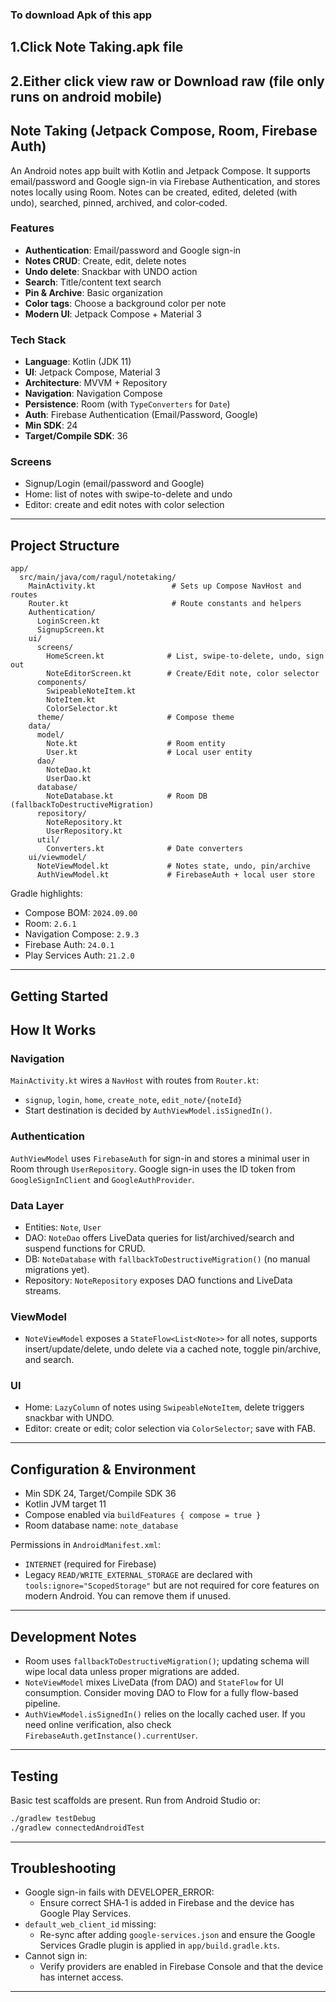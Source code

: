 ### To download Apk of this app
  ## 1.Click Note Taking.apk file
  ## 2.Either click view raw or Download raw (file only runs on android mobile)

## Note Taking (Jetpack Compose, Room, Firebase Auth)

An Android notes app built with Kotlin and Jetpack Compose. It supports email/password and Google sign-in via Firebase Authentication, and stores notes locally using Room. Notes can be created, edited, deleted (with undo), searched, pinned, archived, and color‑coded.

### Features
- **Authentication**: Email/password and Google sign-in
- **Notes CRUD**: Create, edit, delete notes
- **Undo delete**: Snackbar with UNDO action
- **Search**: Title/content text search
- **Pin & Archive**: Basic organization
- **Color tags**: Choose a background color per note
- **Modern UI**: Jetpack Compose + Material 3

### Tech Stack
- **Language**: Kotlin (JDK 11)
- **UI**: Jetpack Compose, Material 3
- **Architecture**: MVVM + Repository
- **Navigation**: Navigation Compose
- **Persistence**: Room (with `TypeConverters` for `Date`)
- **Auth**: Firebase Authentication (Email/Password, Google)
- **Min SDK**: 24
- **Target/Compile SDK**: 36

### Screens
- Signup/Login (email/password and Google)
- Home: list of notes with swipe-to-delete and undo
- Editor: create and edit notes with color selection

---

## Project Structure
```text
app/
  src/main/java/com/ragul/notetaking/
    MainActivity.kt                 # Sets up Compose NavHost and routes
    Router.kt                       # Route constants and helpers
    Authentication/
      LoginScreen.kt
      SignupScreen.kt
    ui/
      screens/
        HomeScreen.kt              # List, swipe-to-delete, undo, sign out
        NoteEditorScreen.kt        # Create/Edit note, color selector
      components/
        SwipeableNoteItem.kt
        NoteItem.kt
        ColorSelector.kt
      theme/                       # Compose theme
    data/
      model/
        Note.kt                    # Room entity
        User.kt                    # Local user entity
      dao/
        NoteDao.kt
        UserDao.kt
      database/
        NoteDatabase.kt            # Room DB (fallbackToDestructiveMigration)
      repository/
        NoteRepository.kt
        UserRepository.kt
      util/
        Converters.kt              # Date converters
    ui/viewmodel/
      NoteViewModel.kt             # Notes state, undo, pin/archive
      AuthViewModel.kt             # FirebaseAuth + local user store
```

Gradle highlights:
- Compose BOM: `2024.09.00`
- Room: `2.6.1`
- Navigation Compose: `2.9.3`
- Firebase Auth: `24.0.1`
- Play Services Auth: `21.2.0`

---

## Getting Started

## How It Works

### Navigation
`MainActivity.kt` wires a `NavHost` with routes from `Router.kt`:
- `signup`, `login`, `home`, `create_note`, `edit_note/{noteId}`
- Start destination is decided by `AuthViewModel.isSignedIn()`.

### Authentication
`AuthViewModel` uses `FirebaseAuth` for sign-in and stores a minimal user in Room through `UserRepository`. Google sign-in uses the ID token from `GoogleSignInClient` and `GoogleAuthProvider`.

### Data Layer
- Entities: `Note`, `User`
- DAO: `NoteDao` offers LiveData queries for list/archived/search and suspend functions for CRUD.
- DB: `NoteDatabase` with `fallbackToDestructiveMigration()` (no manual migrations yet).
- Repository: `NoteRepository` exposes DAO functions and LiveData streams.

### ViewModel
- `NoteViewModel` exposes a `StateFlow<List<Note>>` for all notes, supports insert/update/delete, undo delete via a cached note, toggle pin/archive, and search.

### UI
- Home: `LazyColumn` of notes using `SwipeableNoteItem`, delete triggers snackbar with UNDO.
- Editor: create or edit; color selection via `ColorSelector`; save with FAB.

---

## Configuration & Environment
- Min SDK 24, Target/Compile SDK 36
- Kotlin JVM target 11
- Compose enabled via `buildFeatures { compose = true }`
- Room database name: `note_database`

Permissions in `AndroidManifest.xml`:
- `INTERNET` (required for Firebase)
- Legacy `READ/WRITE_EXTERNAL_STORAGE` are declared with `tools:ignore="ScopedStorage"` but are not required for core features on modern Android. You can remove them if unused.

---

## Development Notes
- Room uses `fallbackToDestructiveMigration()`; updating schema will wipe local data unless proper migrations are added.
- `NoteViewModel` mixes LiveData (from DAO) and `StateFlow` for UI consumption. Consider moving DAO to Flow for a fully flow-based pipeline.
- `AuthViewModel.isSignedIn()` relies on the locally cached user. If you need online verification, also check `FirebaseAuth.getInstance().currentUser`.

---

## Testing
Basic test scaffolds are present. Run from Android Studio or:
```bash
./gradlew testDebug
./gradlew connectedAndroidTest
```

---

## Troubleshooting
- Google sign-in fails with DEVELOPER_ERROR:
  - Ensure correct SHA‑1 is added in Firebase and the device has Google Play Services.
- `default_web_client_id` missing:
  - Re-sync after adding `google-services.json` and ensure the Google Services Gradle plugin is applied in `app/build.gradle.kts`.
- Cannot sign in:
  - Verify providers are enabled in Firebase Console and that the device has internet access.

---
